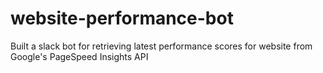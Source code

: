 # website-performance-bot
Built a slack bot for retrieving latest performance scores for website from Google's PageSpeed Insights API
